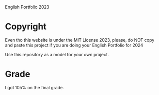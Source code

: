 English Portfolio 2023

# Copyright

Even tho this website is under the MIT License 2023, please, do NOT copy and paste this project if you are doing your English Portfolio for 2024

Use this repository as a model for your own project.

# Grade

I got 105% on the final grade.